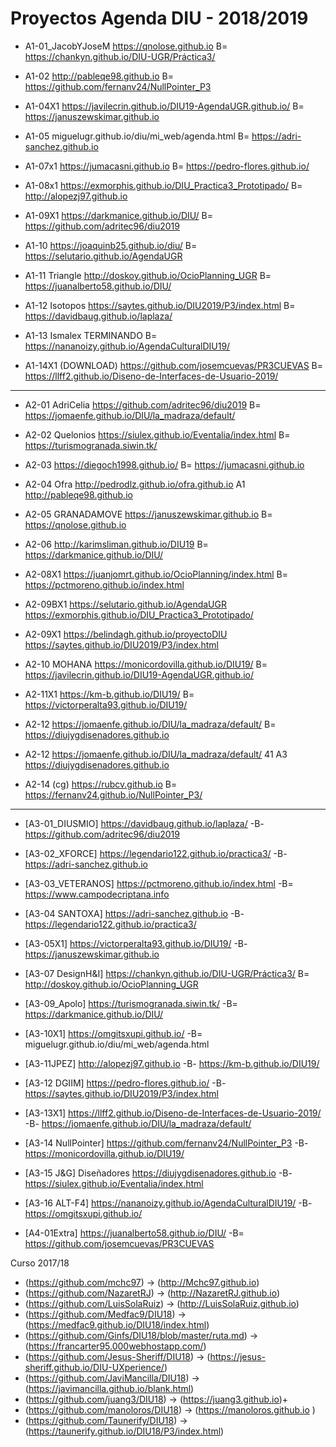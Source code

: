 
# Proyectos Agenda DIU - 2018/2019


* A1-01_JacobYJoseM	https://qnolose.github.io		B=	https://chankyn.github.io/DIU-UGR/Práctica3/
* A1-02	http://pableqe98.github.io		B=	https://github.com/fernanv24/NullPointer_P3 
* A1-04X1	https://javilecrin.github.io/DIU19-AgendaUGR.github.io/		B= https://januszewskimar.github.io
* A1-05	miguelugr.github.io/diu/mi_web/agenda.html		B=	https://adri-sanchez.github.io 

* A1-07x1	https://jumacasni.github.io		B=	https://pedro-flores.github.io/
* A1-08x1	https://exmorphis.github.io/DIU_Practica3_Prototipado/		B=	http://alopezj97.github.io
* A1-09X1	https://darkmanice.github.io/DIU/			B= https://github.com/adritec96/diu2019
* A1-10	https://joaquinb25.github.io/diu/    B=			https://selutario.github.io/AgendaUGR
* A1-11 Triangle	http://doskoy.github.io/OcioPlanning_UGR 		B=	https://juanalberto58.github.io/DIU/  
* A1-12 Isotopos	https://saytes.github.io/DIU2019/P3/index.html		B=	https://davidbaug.github.io/laplaza/

* A1-13 Ismalex	TERMINANDO		B=	https://nananoizy.github.io/AgendaCulturalDIU19/
* A1-14X1 (DOWNLOAD)	https://github.com/josemcuevas/PR3CUEVAS		B=	https://llff2.github.io/Diseno-de-Interfaces-de-Usuario-2019/

------

* A2-01 AdriCelia	https://github.com/adritec96/diu2019	B=	https://jomaenfe.github.io/DIU/la_madraza/default/
* A2-02 Quelonios	https://siulex.github.io/Eventalia/index.html	B=	https://turismogranada.siwin.tk/
* A2-03	https://diegoch1998.github.io/		B=	https://jumacasni.github.io
* A2-04 Ofra	http://pedrodlz.github.io/ofra.github.io		A1	http://pableqe98.github.io

* A2-05 GRANADAMOVE	https://januszewskimar.github.io	B=	https://qnolose.github.io
* A2-06	http://karimsliman.github.io/DIU19		B=	https://darkmanice.github.io/DIU/
* A2-08X1	https://juanjomrt.github.io/OcioPlanning/index.html		B=	https://pctmoreno.github.io/index.html
* A2-09BX1	https://selutario.github.io/AgendaUGR			https://exmorphis.github.io/DIU_Practica3_Prototipado/
* A2-09X1	https://belindagh.github.io/proyectoDIU			https://saytes.github.io/DIU2019/P3/index.html
* A2-10 MOHANA	https://monicordovilla.github.io/DIU19/	B=	https://javilecrin.github.io/DIU19-AgendaUGR.github.io/
* A2-11X1	https://km-b.github.io/DIU19/	B=	https://victorperalta93.github.io/DIU19/
* A2-12	https://jomaenfe.github.io/DIU/la_madraza/default/	B=	https://diujygdisenadores.github.io
* A2-12	https://jomaenfe.github.io/DIU/la_madraza/default/	41	A3	https://diujygdisenadores.github.io
* A2-14 (cg)	https://rubcv.github.io	   B=		https://fernanv24.github.io/NullPointer_P3/
------

* [A3-01_DIUSMIO]	https://davidbaug.github.io/laplaza/	-B- https://github.com/adritec96/diu2019
* [A3-02_XFORCE]	https://legendario122.github.io/practica3/	-B-	https://adri-sanchez.github.io 
* [A3-03_VETERANOS]	https://pctmoreno.github.io/index.html		-B=	https://www.campodecriptana.info 
* [A3-04 SANTOXA]	https://adri-sanchez.github.io 	-B-	https://legendario122.github.io/practica3/
* [A3-05X1]	https://victorperalta93.github.io/DIU19/	-B-	https://januszewskimar.github.io

* [A3-07 DesignH&I]	https://chankyn.github.io/DIU-UGR/Práctica3/ B= http://doskoy.github.io/OcioPlanning_UGR 

* [A3-09_Apolo]	https://turismogranada.siwin.tk/	-B= https://darkmanice.github.io/DIU/
* [A3-10X1]	https://omgitsxupi.github.io/	-B= miguelugr.github.io/diu/mi_web/agenda.html
* [A3-11JPEZ]	http://alopezj97.github.io		-B-	https://km-b.github.io/DIU19/
* [A3-12 DGIIM]	https://pedro-flores.github.io/		-B-	https://saytes.github.io/DIU2019/P3/index.html

* [A3-13X1]	https://llff2.github.io/Diseno-de-Interfaces-de-Usuario-2019/		-B-	https://jomaenfe.github.io/DIU/la_madraza/default/
* [A3-14 NullPointer]	https://github.com/fernanv24/NullPointer_P3 		-B-	https://monicordovilla.github.io/DIU19/
* [A3-15 J&G] Diseñadores	https://diujygdisenadores.github.io	-B-	https://siulex.github.io/Eventalia/index.html
* [A3-16 ALT-F4]	https://nananoizy.github.io/AgendaCulturalDIU19/	-B-	https://omgitsxupi.github.io/


* [A4-01Extra]	https://juanalberto58.github.io/DIU/   -B= https://github.com/josemcuevas/PR3CUEVAS			







Curso 2017/18
- (https://github.com/mchc97)               -> (http://Mchc97.github.io) 
- (https://github.com/NazaretRJ)    -> (http://NazaretRJ.github.io) 
- (https://github.com/LuisSolaRuiz) -> (http://LuisSolaRuiz.github.io)
- (https://github.com/Medfac9/DIU18) -> (https://medfac9.github.io/DIU18/index.html)
- (https://github.com/Ginfs/DIU18/blob/master/ruta.md) -> (https://francarter95.000webhostapp.com/) 
- (https://github.com/Jesus-Sheriff/DIU18) -> (https://jesus-sheriff.github.io/DIU-UXperience/) 
- (https://github.com/JaviMancilla/DIU18) -> (https://javimancilla.github.io/blank.html) 
- (https://github.com/juang3/DIU18) -> (https://juang3.github.io)+
- (https://github.com/manoloros/DIU18) -> (https://manoloros.github.io )
- (https://github.com/Taunerify/DIU18) -> (https://taunerify.github.io/DIU18/P3/index.html) 
